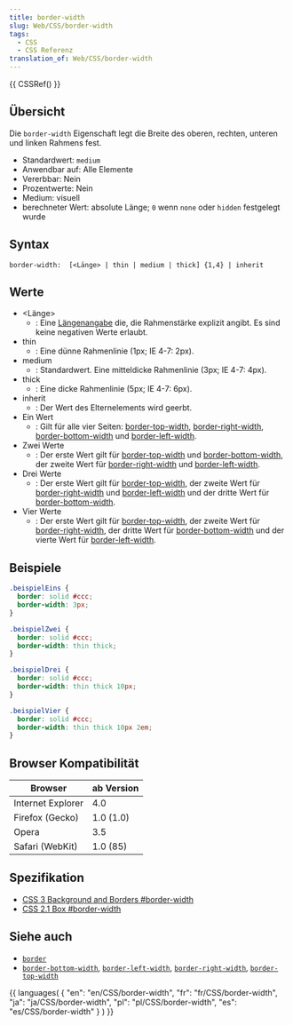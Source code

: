```yaml
---
title: border-width
slug: Web/CSS/border-width
tags:
  - CSS
  - CSS Referenz
translation_of: Web/CSS/border-width
---
```

{{ CSSRef() }}

## Übersicht

Die `border-width` Eigenschaft legt die Breite des oberen, rechten, unteren und linken Rahmens fest.

- Standardwert: `medium`
- Anwendbar auf: Alle Elemente
- Vererbbar: Nein
- Prozentwerte: Nein
- Medium: visuell
- berechneter Wert: absolute Länge; `0` wenn `none` oder `hidden` festgelegt wurde

## Syntax

    border-width:  [<Länge> | thin | medium | thick] {1,4} | inherit

## Werte

- \<Länge>
  - : Eine [Längenangabe](/de/CSS/Einheiten#L.c3.a4ngen "de/CSS/Einheiten#L.c3.a4ngen") die, die Rahmenstärke explizit angibt. Es sind keine negativen Werte erlaubt.
- thin
  - : Eine dünne Rahmenlinie (1px; IE 4-7: 2px).
- medium
  - : Standardwert. Eine mitteldicke Rahmenlinie (3px; IE 4-7: 4px).
- thick
  - : Eine dicke Rahmenlinie (5px; IE 4-7: 6px).
- inherit
  - : Der Wert des Elternelements wird geerbt.
- Ein Wert
  - : Gilt für alle vier Seiten: [border-top-width](/de/CSS/border-top-width), [border-right-width](/de/CSS/border-right-width), [border-bottom-width](/de/CSS/border-bottom-width) und [border-left-width](/de/CSS/border-left-width).
- Zwei Werte
  - : Der erste Wert gilt für [border-top-width](/de/CSS/border-top-width) und [border-bottom-width](/de/CSS/border-bottom-width), der zweite Wert für [border-right-width](/de/CSS/border-right-width) und [border-left-width](/de/CSS/border-left-width).
- Drei Werte
  - : Der erste Wert gilt für [border-top-width](/de/CSS/border-top-width), der zweite Wert für [border-right-width](/de/CSS/border-right-width) und [border-left-width](/de/CSS/border-left-width) und der dritte Wert für [border-bottom-width](/de/CSS/border-bottom-width).
- Vier Werte
  - : Der erste Wert gilt für [border-top-width](/de/CSS/border-top-width), der zweite Wert für [border-right-width](/de/CSS/border-right-width), der dritte Wert für [border-bottom-width](/de/CSS/border-bottom-width) und der vierte Wert für [border-left-width](/de/CSS/border-left-width).

## Beispiele

```css
.beispielEins {
  border: solid #ccc;
  border-width: 3px;
}
```

```css
.beispielZwei {
  border: solid #ccc;
  border-width: thin thick;
}
```

```css
.beispielDrei {
  border: solid #ccc;
  border-width: thin thick 10px;
}
```

```css
.beispielVier {
  border: solid #ccc;
  border-width: thin thick 10px 2em;
}
```

## Browser Kompatibilität

| Browser           | ab Version |
| ----------------- | ---------- |
| Internet Explorer | 4.0        |
| Firefox (Gecko)   | 1.0 (1.0)  |
| Opera             | 3.5        |
| Safari (WebKit)   | 1.0 (85)   |

## Spezifikation

- [CSS 3 Background and Borders #border-width](http://www.w3.org/TR/css3-background/#border-width)
- [CSS 2.1 Box #border-width](http://www.w3.org/TR/CSS21/box.html#propdef-border-width)

## Siehe auch

- [`border`](/de/CSS/border "de/CSS/border")
- [`border-bottom-width`](/De/CSS/Border-bottom-width "De/CSS/Border-bottom-width"), [`border-left-width`](/De/CSS/Border-left-width "De/CSS/Border-left-width"), [`border-right-width`](/De/CSS/Border-right-width "De/CSS/Border-right-width"), [`border-top-width`](/De/CSS/Border-top-width "De/CSS/Border-top-width")

{{ languages( { "en": "en/CSS/border-width", "fr": "fr/CSS/border-width", "ja": "ja/CSS/border-width", "pl": "pl/CSS/border-width", "es": "es/CSS/border-width" } ) }}
